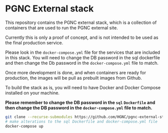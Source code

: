 # PGNC External stack

This repository contains the PGNC external stack, which is a collection of containers that are used to run the PGNC external site.

Currently this is only a proof of concept, and is not intended to be used as the final production service.

Please look in the `docker-compose.yml` file for the services that are included in this stack. You will need
to change the DB password in the sql dockerfile and then change the Db password in the `docker-compose.yml` file to match.

Once more development is done, and when containers are ready for production, the images will be pull as prebuilt images from Github.

To build the stack as is, you will need to have Docker and Docker Compose installed on your machine.

**Please remember to change the DB password in the `sql` `Dockerfile` and then change the DB password in the `docker-compose.yml` file to match.**

```bash
git clone --recurse-submodules https://github.com/HGNC/pgnc-external-stack.git
# make alterations to the sql Dockerfile and docker-compose.yml file
docker-compose up
```
